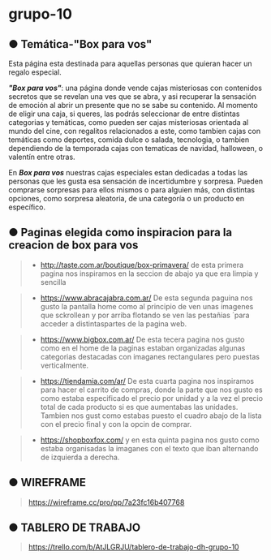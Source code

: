 # grupo-10

##  **● Temática-"Box para vos"**

Esta página esta destinada para aquellas personas que quieran hacer un regalo especial.  

***"Box para vos"***: una página donde vende cajas misteriosas con contenidos secretos que se revelan una ves que se abra, y asi recuperar la sensación de emoción al abrir un presente que no se sabe su contenido. 
Al momento de eligir una caja, si queres, las podrás seleccionar de entre distintas categorias y temáticas, como pueden ser cajas misteriosas orientada al mundo del cine, con regalitos relacionados a este, como tambien cajas con temáticas como deportes, comida dulce o salada, tecnologia, o tambien dependiendo de la temporada cajas con tematicas de navidad, halloween, o valentín entre otras.

En ***Box para vos*** nuestras cajas especiales estan dedicadas a todas las personas que les gusta esa sensación de incertidumbre y sorpresa. Pueden comprarse sorpresas para ellos mismos o para alguien más, con distintas opciones, como sorpresa aleatoria, de una categoría o un producto en específico.



##  ● Paginas elegida como inspiracion para la creacion de box para vos


>- http://taste.com.ar/boutique/box-primavera/
de esta primera pagina nos inspiramos en la seccion de abajo ya que era limpia y sencilla

>- https://www.abracajabra.com.ar/
De esta segunda paguina nos gusto la pantalla home como al principio de ven unas imagenes que sckrollean
y por arriba flotando se ven las pestañias ´para acceder a distintaspartes de la pagina web.

>- https://www.bigbox.com.ar/
De esta tecera pagina nos gusto como en el home de la paginas estaban organizadas algunas categorias
destacadas con imaganes rectangulares pero puestas verticalmente.

>- https://tiendamia.com/ar/
De esta cuarta pagina nos inspiramos para hacer el carrito de compras, donde la parte que nos gusto 
es como estaba especificado el precio por unidad y a la vez el precio total de cada producto si es que aumentabas las unidades. 
Tambien nos gust como estabas puesto el cuadro abajo de la lista con el precio 
final y con la opcin de comprar.

>- https://shopboxfox.com/
y en esta quinta pagina nos gusto como estaba organisadas la imaganes con el texto que iban alternando de izquierda a derecha.

## ● WIREFRAME
> https://wireframe.cc/pro/pp/7a23fc16b407768

## ● TABLERO DE TRABAJO
> https://trello.com/b/AtJLGRJU/tablero-de-trabajo-dh-grupo-10